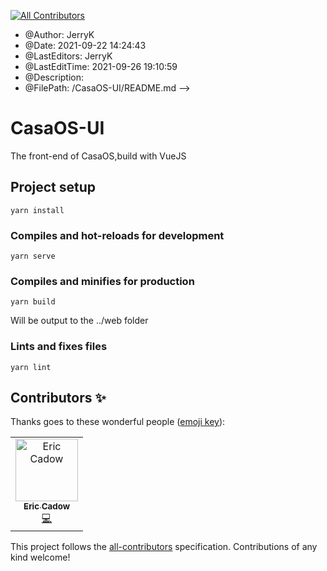 <!--
<!-- ALL-CONTRIBUTORS-BADGE:START - Do not remove or modify this section -->
[![All Contributors](https://img.shields.io/badge/all_contributors-1-orange.svg?style=flat-square)](#contributors-)
<!-- ALL-CONTRIBUTORS-BADGE:END -->
 * @Author: JerryK
 * @Date: 2021-09-22 14:24:43
 * @LastEditors: JerryK
 * @LastEditTime: 2021-09-26 19:10:59
 * @Description: 
 * @FilePath: /CasaOS-UI/README.md
-->
# CasaOS-UI

The front-end of CasaOS,build with VueJS

## Project setup
```
yarn install
```

### Compiles and hot-reloads for development
```
yarn serve
```

### Compiles and minifies for production
```
yarn build
```
Will be output to the ../web folder

### Lints and fixes files
```
yarn lint
```
## Contributors ✨

Thanks goes to these wonderful people ([emoji key](https://allcontributors.org/docs/en/emoji-key)):

<!-- ALL-CONTRIBUTORS-LIST:START - Do not remove or modify this section -->
<!-- prettier-ignore-start -->
<!-- markdownlint-disable -->
<table>
  <tbody>
    <tr>
      <td align="center"><a href="https://cadow.net/"><img src="https://avatars.githubusercontent.com/u/1626149?v=4?s=100" width="100px;" alt="Eric Cadow"/><br /><sub><b>Eric Cadow</b></sub></a><br /><a href="https://github.com/IceWhaleTech/CasaOS-UI/commits?author=luckycadow" title="Code">💻</a></td>
    </tr>
  </tbody>
</table>

<!-- markdownlint-restore -->
<!-- prettier-ignore-end -->

<!-- ALL-CONTRIBUTORS-LIST:END -->

This project follows the [all-contributors](https://github.com/all-contributors/all-contributors) specification. Contributions of any kind welcome!